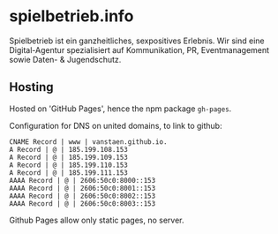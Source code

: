 # spielbetrieb.info
Spielbetrieb ist ein ganzheitliches, sexpositives Erlebnis. Wir sind eine Digital-Agentur spezialisiert auf Kommunikation, PR, Eventmanagement sowie Daten- & Jugendschutz.

## Hosting
Hosted on 'GitHub Pages', hence the npm package `gh-pages`.

Configuration for DNS on united domains, to link to github:
```
CNAME Record | www | vanstaen.github.io.
A Record | @ | 185.199.108.153
A Record | @ | 185.199.109.153
A Record | @ | 185.199.110.153
A Record | @ | 185.199.111.153
AAAA Record | @ | 2606:50c0:8000::153
AAAA Record | @ | 2606:50c0:8001::153
AAAA Record | @ | 2606:50c0:8002::153
AAAA Record | @ | 2606:50c0:8003::153
```

Github Pages allow only static pages, no server. 